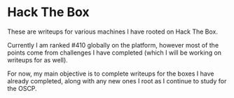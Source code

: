 # Hack The Box

These are writeups for various machines I have rooted on Hack The Box.

Currently I am ranked #410 globally on the platform, however most of the points come from challenges I have completed (which I will be working on writeups for as well).

For now, my main objective is to complete writeups for the boxes I have already completed, along with any new ones I root as I continue to study for the OSCP.

